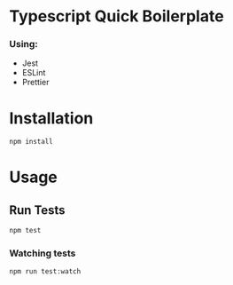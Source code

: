 # Typescript Quick Boilerplate

### Using:

- Jest
- ESLint
- Prettier

# Installation

```bash
npm install
```

# Usage

## Run Tests
```bash
npm test
```

### Watching tests
```bash
npm run test:watch
```
